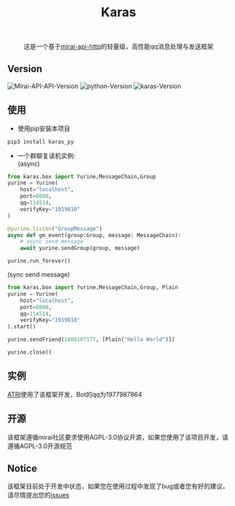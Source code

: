 <div style="text-align: center">
    <h1>Karas</h1><br>
<p>这是一个基于<a href="https://github.com/project-mirai/mirai-api-http">mirai-api-http</a>的轻量级，高性能qq消息处理与发送框架  </p>
</div>

##  Version  
![Mirai-API-API-Version](https://img.shields.io/badge/mirai--http--api-2.5.0-brightgreen.svg?style=plastic)
![python-Version](https://img.shields.io/badge/python->=3.7-brightgreen.svg?style=plastic)
![karas-Version](https://img.shields.io/badge/karas-0.2.8-brightgreen.svg?style=plastic)    
## 使用  
- 使用pip安装本项目  
```shell script
pip3 install karas_py
```  
- 一个群聊复读机实例:  
(async)
```python
from karas.box import Yurine,MessageChain,Group
yurine = Yurine(
    host="localhost",
    port=8080,
    qq=114514,
    verifyKey="1919810"
)

@yurine.listen("GroupMessage")
async def gm_event(group:Group, message: MessageChain):
    # async send message
    await yurine.sendGroup(group, message)

yurine.run_forever()
```  
(sync send message)
```python
from karas.box import Yurine,MessageChain,Group, Plain
yurine = Yurine(
    host="localhost",
    port=8080,
    qq=114514,
    verifyKey="1919810"
).start()

yurine.sendFriend(1808107177, [Plain("Hello World")])

yurine.close()
```

## 实例
[ATRI](https://github.com/ShiroDoMain/ATRI-qqbot)使用了该框架开发，Bot的qq为1977987864  

## 开源
该框架遵循mirai社区要求使用AGPL-3.0协议开源，如果您使用了该项目开发，请遵循AGPL-3.0开源规范  

## Notice  
该框架目前处于开发中状态，如果您在使用过程中发现了bug或者您有好的建议，请尽情提出您的[issues](https://github.com/ShiroDoMain/Karas/issues/new)
